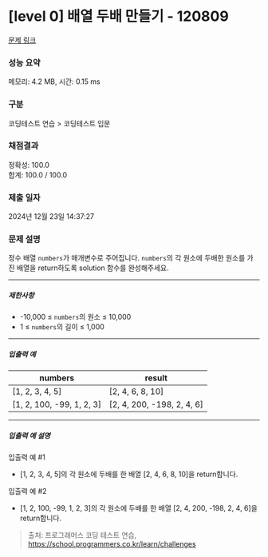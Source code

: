 # [level 0] 배열 두배 만들기 - 120809 

[문제 링크](https://school.programmers.co.kr/learn/courses/30/lessons/120809) 

### 성능 요약

메모리: 4.2 MB, 시간: 0.15 ms

### 구분

코딩테스트 연습 > 코딩테스트 입문

### 채점결과

정확성: 100.0<br/>합계: 100.0 / 100.0

### 제출 일자

2024년 12월 23일 14:37:27

### 문제 설명

<p>정수 배열 <code>numbers</code>가 매개변수로 주어집니다. <code>numbers</code>의 각 원소에 두배한 원소를 가진 배열을 return하도록 solution 함수를 완성해주세요.</p>

<hr>

<h5>제한사항</h5>

<ul>
<li>-10,000 ≤ <code>numbers</code>의 원소 ≤ 10,000</li>
<li>1 ≤ <code>numbers</code>의 길이 ≤ 1,000</li>
</ul>

<hr>

<h5>입출력 예</h5>
<table class="table">
        <thead><tr>
<th>numbers</th>
<th>result</th>
</tr>
</thead>
        <tbody><tr>
<td>[1, 2, 3, 4, 5]</td>
<td>[2, 4, 6, 8, 10]</td>
</tr>
<tr>
<td>[1, 2, 100, -99, 1, 2, 3]</td>
<td>[2, 4, 200, -198, 2, 4, 6]</td>
</tr>
</tbody>
      </table>
<hr>

<h5>입출력 예 설명</h5>

<p>입출력 예 #1</p>

<ul>
<li>[1, 2, 3, 4, 5]의 각 원소에 두배를 한 배열 [2, 4, 6, 8, 10]을 return합니다.</li>
</ul>

<p>입출력 예 #2</p>

<ul>
<li>[1, 2, 100, -99, 1, 2, 3]의 각 원소에 두배를 한 배열 [2, 4, 200, -198, 2, 4, 6]을 return합니다.</li>
</ul>


> 출처: 프로그래머스 코딩 테스트 연습, https://school.programmers.co.kr/learn/challenges